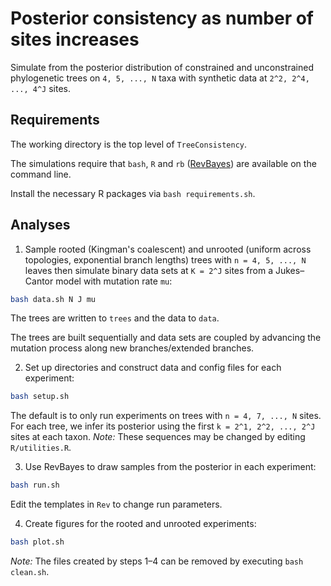 # Posterior consistency as number of sites increases
Simulate from the posterior distribution of constrained and unconstrained phylogenetic trees on `4, 5, ..., N` taxa with synthetic data at `2^2, 2^4, ..., 4^J` sites.

## Requirements

The working directory is the top level of `TreeConsistency`.

The simulations require that `bash`, `R` and `rb` ([RevBayes](https://revbayes.github.io)) are available on the command line.

Install the necessary R packages via `bash requirements.sh`.

## Analyses
1) Sample rooted (Kingman's coalescent) and unrooted (uniform across topologies, exponential branch lengths) trees with `n = 4, 5, ..., N` leaves then simulate binary data sets at `K = 2^J` sites from a Jukes–Cantor model with mutation rate `mu`:
```bash
bash data.sh N J mu
```
The trees are written to `trees` and the data to `data`.

The trees are built sequentially and data sets are coupled by advancing the mutation process along new branches/extended branches.

2) Set up directories and construct data and config files for each experiment:
```bash
bash setup.sh  
```
The default is to only run experiments on trees with `n = 4, 7, ..., N` sites.
For each tree, we infer its posterior using the first `k = 2^1, 2^2, ..., 2^J` sites at each taxon.
*Note:* These sequences may be changed by editing `R/utilities.R`.

3) Use RevBayes to draw samples from the posterior in each experiment:
```bash
bash run.sh   
```
Edit the templates in `Rev` to change run parameters.

4) Create figures for the rooted and unrooted experiments:
```bash
bash plot.sh
```

*Note:* The files created by steps 1–4 can be removed by executing `bash clean.sh`.
